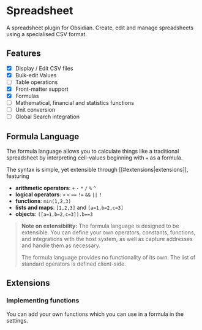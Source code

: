 # Spreadsheet

A spreadsheet plugin for Obsidian. Create, edit and manage spreadsheets using a specialised CSV format.

## Features

- [x] Display / Edit CSV files
- [x] Bulk-edit Values
- [ ] Table operations
- [x] Front-matter support
- [x] Formulas
- [ ] Mathematical, financial and statistics functions
- [ ] Unit conversion
- [ ] Global Search integration

## Formula Language

The formula language allows you to calculate things like a traditional spreadsheet by interpreting
cell-values beginning with `=` as a formula.

The syntax is simple, yet extensible through [[#extensions|extensions]], featuring

* **arithmetic operators**: `+` `-` `*` `/` `%` `^`
* **logical operators**: `>` `<` `==` `!=` `&&` `||` `!`
* **functions**: `min(1,2,3)`
* **lists and maps**: `[1,2,3]` and `[a=1,b=2,c=3]`
* **objects**: `([a=1,b=2,c=3]).b==3`

> **Note on extensibility:** The formula language is designed to be extensible. You can define your own operators,
> constants, functions, and integrations with the host system, as well as capture addresses and handle them as necessary.
>
> The formula language provides no functionality of its own. The list of standard operators is defined client-side.

## Extensions

### Implementing functions

You can add your own functions which you can use in a formula in the settings. 